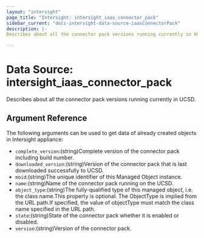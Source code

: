 ```yaml
---
layout: "intersight"
page_title: "Intersight: intersight_iaas_connector_pack"
sidebar_current: "docs-intersight-data-source-iaasConnectorPack"
description: |-
Describes about all the connector pack versions running currently in UCSD.

---
```


# Data Source: intersight_iaas_connector_pack
Describes about all the connector pack versions running currently in UCSD.

## Argument Reference
The following arguments can be used to get data of already created objects in Intersight appliance:
* `complete_version`:(string)Complete version of the connector pack including build number.
* `downloaded_version`:(string)Version of the connector pack that is last downloaded successfully to UCSD.
* `moid`:(string)The unique identifier of this Managed Object instance.
* `name`:(string)Name of the connector pack running on the UCSD.
* `object_type`:(string)The fully-qualified type of this managed object, i.e. the class name.This property is optional. The ObjectType is implied from the URL path.If specified, the value of objectType must match the class name specified in the URL path.
* `state`:(string)State of the connector pack whether it is enabled or disabled.
* `version`:(string)Version of the connector pack.
